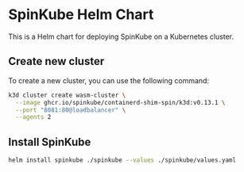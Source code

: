 # SpinKube Helm Chart

This is a Helm chart for deploying SpinKube on a Kubernetes cluster.

## Create new cluster

To create a new cluster, you can use the following command:

```bash
k3d cluster create wasm-cluster \
  --image ghcr.io/spinkube/containerd-shim-spin/k3d:v0.13.1 \
  --port "8081:80@loadbalancer" \
  --agents 2
```

## Install SpinKube
```bash
helm install spinkube ./spinkube --values ./spinkube/values.yaml
```